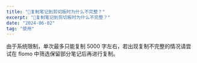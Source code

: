 ```yaml
---
title: "📙复制笔记到剪切板时为什么不完整？"
excerpt: "📙复制笔记到剪切板时为什么不完整？"
date: "2024-06-02"
tag: "使用"
---
```


由于系统限制，单次最多只能复制 5000 字左右，若出现复制不完整的情况请尝试在 flomo 中筛选保留部分笔记后再进行复制。